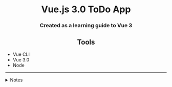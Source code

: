 <h1 align="center"> Vue.js 3.0 ToDo App </h1>
<h3 align="center">Created as a learning guide to Vue 3</h3>
<h2 align="center"> Tools </h2>

<ul>
<li>Vue CLI</li>
<li>Vue 3.0</li>
<li>Node</li>
</ul>

---

<details>
<summary>Notes</summary>

<h4>Starting the App</h4>

```
npm run serve

```


<h4 align="center">Component Structure:</h4>

```
<template></template>
<script></script>
<style></style>
```

<h4 align="center">State</h4>
<p>State is stored in the export statement within a key called 'data'.</p>

```
Accessing State:
{{ var_name }}
```

<h4 align="center">Listen Events</h4>

```
<button v-on:click="functionName">

            or:

<button @click="functionName">
```

<h4 align="center">Hooks</h4>

Goes inside the methods object

- Mounted - runs when the component is loaded

</details>
